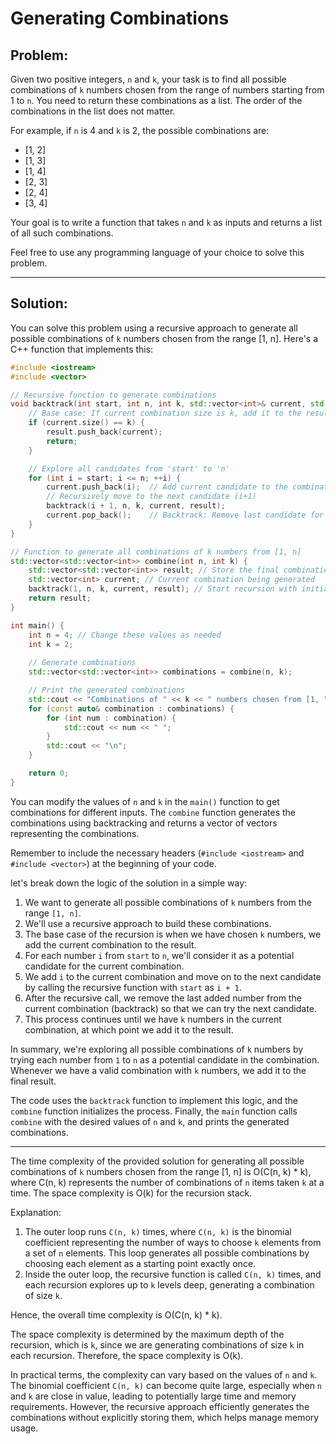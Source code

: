 # Generating Combinations

## **Problem:**

Given two positive integers, `n` and `k`, your task is to find all possible combinations of `k` numbers chosen from the range of numbers starting from 1 to `n`. You need to return these combinations as a list. The order of the combinations in the list does not matter.

For example, if `n` is 4 and `k` is 2, the possible combinations are:

* \[1, 2]
* \[1, 3]
* \[1, 4]
* \[2, 3]
* \[2, 4]
* \[3, 4]

Your goal is to write a function that takes `n` and `k` as inputs and returns a list of all such combinations.

Feel free to use any programming language of your choice to solve this problem.

***

## Solution:

You can solve this problem using a recursive approach to generate all possible combinations of `k` numbers chosen from the range \[1, n]. Here's a C++ function that implements this:

```cpp
#include <iostream>
#include <vector>

// Recursive function to generate combinations
void backtrack(int start, int n, int k, std::vector<int>& current, std::vector<std::vector<int>>& result) {
    // Base case: If current combination size is k, add it to the result
    if (current.size() == k) {
        result.push_back(current);
        return;
    }

    // Explore all candidates from 'start' to 'n'
    for (int i = start; i <= n; ++i) {
        current.push_back(i);  // Add current candidate to the combination
        // Recursively move to the next candidate (i+1)
        backtrack(i + 1, n, k, current, result);
        current.pop_back();    // Backtrack: Remove last candidate for next iteration
    }
}

// Function to generate all combinations of k numbers from [1, n]
std::vector<std::vector<int>> combine(int n, int k) {
    std::vector<std::vector<int>> result; // Store the final combinations
    std::vector<int> current; // Current combination being generated
    backtrack(1, n, k, current, result); // Start recursion with initial parameters
    return result;
}

int main() {
    int n = 4; // Change these values as needed
    int k = 2;
    
    // Generate combinations
    std::vector<std::vector<int>> combinations = combine(n, k);

    // Print the generated combinations
    std::cout << "Combinations of " << k << " numbers chosen from [1, " << n << "]:\n";
    for (const auto& combination : combinations) {
        for (int num : combination) {
            std::cout << num << " ";
        }
        std::cout << "\n";
    }

    return 0;
}

```

You can modify the values of `n` and `k` in the `main()` function to get combinations for different inputs. The `combine` function generates the combinations using backtracking and returns a vector of vectors representing the combinations.

Remember to include the necessary headers (`#include <iostream>` and `#include <vector>`) at the beginning of your code.

let's break down the logic of the solution in a simple way:

1. We want to generate all possible combinations of `k` numbers from the range `[1, n]`.
2. We'll use a recursive approach to build these combinations.
3. The base case of the recursion is when we have chosen `k` numbers, we add the current combination to the result.
4. For each number `i` from `start` to `n`, we'll consider it as a potential candidate for the current combination.
5. We add `i` to the current combination and move on to the next candidate by calling the recursive function with `start` as `i + 1`.
6. After the recursive call, we remove the last added number from the current combination (backtrack) so that we can try the next candidate.
7. This process continues until we have `k` numbers in the current combination, at which point we add it to the result.

In summary, we're exploring all possible combinations of `k` numbers by trying each number from `1` to `n` as a potential candidate in the combination. Whenever we have a valid combination with `k` numbers, we add it to the final result.

The code uses the `backtrack` function to implement this logic, and the `combine` function initializes the process. Finally, the `main` function calls `combine` with the desired values of `n` and `k`, and prints the generated combinations.



***

The time complexity of the provided solution for generating all possible combinations of `k` numbers chosen from the range \[1, n] is O(C(n, k) \* k), where C(n, k) represents the number of combinations of `n` items taken `k` at a time. The space complexity is O(k) for the recursion stack.

Explanation:

1. The outer loop runs `C(n, k)` times, where `C(n, k)` is the binomial coefficient representing the number of ways to choose `k` elements from a set of `n` elements. This loop generates all possible combinations by choosing each element as a starting point exactly once.
2. Inside the outer loop, the recursive function is called `C(n, k)` times, and each recursion explores up to `k` levels deep, generating a combination of size `k`.

Hence, the overall time complexity is O(C(n, k) \* k).

The space complexity is determined by the maximum depth of the recursion, which is `k`, since we are generating combinations of size `k` in each recursion. Therefore, the space complexity is O(k).

In practical terms, the complexity can vary based on the values of `n` and `k`. The binomial coefficient `C(n, k)` can become quite large, especially when `n` and `k` are close in value, leading to potentially large time and memory requirements. However, the recursive approach efficiently generates the combinations without explicitly storing them, which helps manage memory usage.

